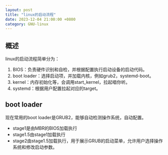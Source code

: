 ```yaml
---
layout: post
title: "linux的启动流程"
date: 2023-12-04 21:00:00 +0800
category: GNU-linux
---
```


## 概述

linux的启动流程简单分为：

1. BIOS：负责硬件识别和自检，并根据配置执行启动设备的启动代码。
2. boot loader：选择启动项，并加载内核，例如grub2，systemd-boot。
3. kernel：内存初始化等，会调用start_kernel，拉起唱你听。
4. systemd：根据用户配置拉起对应的target。

## boot loader

现在常用的boot loader是GRUB2，能够自动检测操作系统，自动配置。

* stage1是由MBR的BIOS加载执行
* stage1.5由stage1加载执行
* stage2由stage1.5加载执行，用于展示GRUB的启动菜单，允许用户选择操作系统和修改启动参数。
